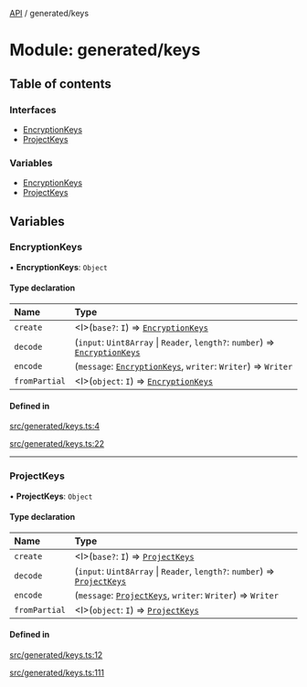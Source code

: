 [API](../README.md) / generated/keys

# Module: generated/keys

## Table of contents

### Interfaces

- [EncryptionKeys](../interfaces/generated_keys.EncryptionKeys.md)
- [ProjectKeys](../interfaces/generated_keys.ProjectKeys.md)

### Variables

- [EncryptionKeys](generated_keys.md#encryptionkeys)
- [ProjectKeys](generated_keys.md#projectkeys)

## Variables

### EncryptionKeys

• **EncryptionKeys**: `Object`

#### Type declaration

| Name | Type |
| :------ | :------ |
| `create` | \<I\>(`base?`: `I`) => [`EncryptionKeys`](../interfaces/generated_keys.EncryptionKeys.md) |
| `decode` | (`input`: `Uint8Array` \| `Reader`, `length?`: `number`) => [`EncryptionKeys`](../interfaces/generated_keys.EncryptionKeys.md) |
| `encode` | (`message`: [`EncryptionKeys`](../interfaces/generated_keys.EncryptionKeys.md), `writer`: `Writer`) => `Writer` |
| `fromPartial` | \<I\>(`object`: `I`) => [`EncryptionKeys`](../interfaces/generated_keys.EncryptionKeys.md) |

#### Defined in

[src/generated/keys.ts:4](https://github.com/digidem/mapeo-core-next/blob/53dc843a45bb963f7a880f5f7973107d5b1fb99c/src/generated/keys.ts#L4)

[src/generated/keys.ts:22](https://github.com/digidem/mapeo-core-next/blob/53dc843a45bb963f7a880f5f7973107d5b1fb99c/src/generated/keys.ts#L22)

___

### ProjectKeys

• **ProjectKeys**: `Object`

#### Type declaration

| Name | Type |
| :------ | :------ |
| `create` | \<I\>(`base?`: `I`) => [`ProjectKeys`](../interfaces/generated_keys.ProjectKeys.md) |
| `decode` | (`input`: `Uint8Array` \| `Reader`, `length?`: `number`) => [`ProjectKeys`](../interfaces/generated_keys.ProjectKeys.md) |
| `encode` | (`message`: [`ProjectKeys`](../interfaces/generated_keys.ProjectKeys.md), `writer`: `Writer`) => `Writer` |
| `fromPartial` | \<I\>(`object`: `I`) => [`ProjectKeys`](../interfaces/generated_keys.ProjectKeys.md) |

#### Defined in

[src/generated/keys.ts:12](https://github.com/digidem/mapeo-core-next/blob/53dc843a45bb963f7a880f5f7973107d5b1fb99c/src/generated/keys.ts#L12)

[src/generated/keys.ts:111](https://github.com/digidem/mapeo-core-next/blob/53dc843a45bb963f7a880f5f7973107d5b1fb99c/src/generated/keys.ts#L111)
